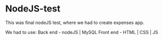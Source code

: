 # NodeJS-test
This was final nodeJS test, where we had to create expenses app.

We had to use:
Back end - nodeJS | MySQL
Front end - HTML | CSS | JS
